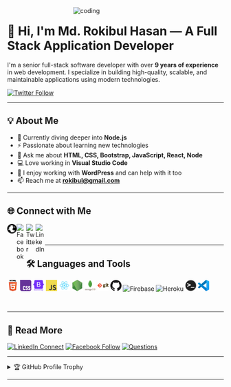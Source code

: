 <img align="right" alt="coding" width="350" src="https://github.com/abhisheknaiidu/abhisheknaiidu/raw/master/code.gif?raw=true">

# 👋 Hi, I'm Md. Rokibul Hasan — A Full Stack Application Developer

I'm a senior full-stack software developer with over **9 years of experience** in web development. I specialize in building high-quality, scalable, and maintainable applications using modern technologies.

<p align="left">
  <a href="https://twitter.com/RokibulDev" target="_blank">
    <img src="https://img.shields.io/twitter/follow/RokibulDev?logo=twitter&style=for-the-badge" alt="Twitter Follow" />
  </a>
</p>

---

## 💡 About Me

- 🔭 Currently diving deeper into **Node.js**
- ⚡ Passionate about learning new technologies
- 💬 Ask me about **HTML, CSS, Bootstrap, JavaScript, React, Node**
- 💻 Love working in **Visual Studio Code**
- 🧡 I enjoy working with **WordPress** and can help with it too
- 📫 Reach me at **rokibul@gmail.com**

---

## 🌐 Connect with Me

[<img align="left" alt="Website" width="22px" src="https://raw.githubusercontent.com/iconic/open-iconic/master/svg/globe.svg" />][portfolio]
[<img align="left" alt="Facebook" width="22px" src="https://cdn.jsdelivr.net/npm/simple-icons@v3/icons/facebook.svg" />][facebook]
[<img align="left" alt="Twitter" width="22px" src="https://cdn.jsdelivr.net/npm/simple-icons@v3/icons/twitter.svg" />][twitter]
[<img align="left" alt="LinkedIn" width="22px" src="https://cdn.jsdelivr.net/npm/simple-icons@v3/icons/linkedin.svg" />][linkedin]

<br><br>

---

## 🛠️ Languages and Tools

<p align="left">
  <img src="https://raw.githubusercontent.com/github/explore/main/topics/html/html.png" alt="HTML" width="26px" />
  <img src="https://raw.githubusercontent.com/github/explore/main/topics/css/css.png" alt="CSS" width="26px" />
  <img src="https://raw.githubusercontent.com/devicons/devicon/master/icons/bootstrap/bootstrap-plain-wordmark.svg" alt="Bootstrap" width="26px" />
  <img src="https://raw.githubusercontent.com/github/explore/main/topics/javascript/javascript.png" alt="JavaScript" width="26px" />
  <img src="https://raw.githubusercontent.com/github/explore/main/topics/react/react.png" alt="React" width="26px" />
  <img src="https://raw.githubusercontent.com/github/explore/main/topics/nodejs/nodejs.png" alt="Node.js" width="26px" />
  <img src="https://raw.githubusercontent.com/devicons/devicon/master/icons/mongodb/mongodb-original-wordmark.svg" alt="MongoDB" width="26px" />
  <img src="https://raw.githubusercontent.com/github/explore/main/topics/git/git.png" alt="Git" width="26px" />
  <img src="https://raw.githubusercontent.com/github/explore/main/topics/github/github.png" alt="GitHub" width="26px" />
  <img src="https://www.vectorlogo.zone/logos/firebase/firebase-icon.svg" alt="Firebase" width="26px" />
  <img src="https://www.vectorlogo.zone/logos/heroku/heroku-icon.svg" alt="Heroku" width="26px" />
  <img src="https://raw.githubusercontent.com/github/explore/main/topics/terminal/terminal.png" alt="Terminal" width="26px" />
  <img src="https://raw.githubusercontent.com/github/explore/main/topics/visual-studio-code/visual-studio-code.png" alt="VSCode" width="26px" />
</p>

<br>

---

## 🔗 Read More

[![LinkedIn Connect](https://img.shields.io/badge/%20-Connect-black?color=14171A&labelColor=212121&logo=linkedin&logoColor=ffffff)](https://www.linkedin.com/in/md-rokibul-hasan)
[![Facebook Follow](https://img.shields.io/badge/%20-Follow-black?color=14171A&labelColor=1976d2&logo=facebook&logoColor=ffffff)](https://www.facebook.com/md.rokibul.hasan.bd)
[![Questions](https://img.shields.io/badge/%20-Questions-black?color=14171A&labelColor=fff&logo=stackoverflow&logoColor=0c0d0e26)](https://stackoverflow.com/users/14581496/md-rokibul-hasan)

---

<details>
  <summary>🏆 GitHub Profile Trophy</summary>
  <br />
  <!-- You can insert a GitHub trophy or stats card here -->
</details>

---

[portfolio]: https://techanalyzen.com
[twitter]: https://twitter.com/RokibulDev
[facebook]: https://www.facebook.com/md.rokibul.hasan.bd
[linkedin]: https://www.linkedin.com/in/md-rokibul-hasan
